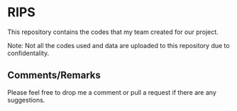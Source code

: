 # RIPS

This repository contains the codes that my team created for our project.

Note: Not all the codes used and data are uploaded to this repository due to confidentality. 

## Comments/Remarks
Please feel free to drop me a comment or pull a request if there are any suggestions.
